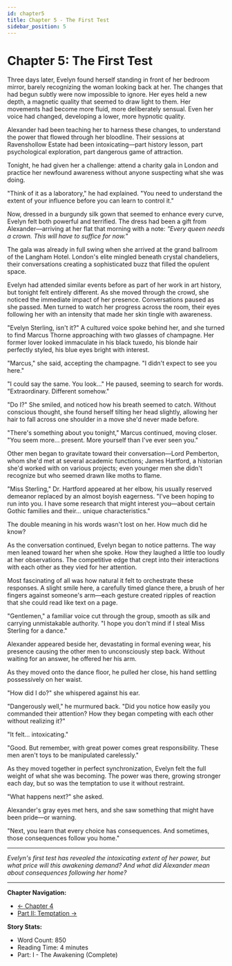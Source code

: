 ```yaml
---
id: chapter5
title: Chapter 5 - The First Test
sidebar_position: 5
---
```


# Chapter 5: The First Test

Three days later, Evelyn found herself standing in front of her bedroom mirror, barely recognizing the woman looking back at her. The changes that had begun subtly were now impossible to ignore. Her eyes held a new depth, a magnetic quality that seemed to draw light to them. Her movements had become more fluid, more deliberately sensual. Even her voice had changed, developing a lower, more hypnotic quality.

Alexander had been teaching her to harness these changes, to understand the power that flowed through her bloodline. Their sessions at Ravenshollow Estate had been intoxicating—part history lesson, part psychological exploration, part dangerous game of attraction.

Tonight, he had given her a challenge: attend a charity gala in London and practice her newfound awareness without anyone suspecting what she was doing.

"Think of it as a laboratory," he had explained. "You need to understand the extent of your influence before you can learn to control it."

Now, dressed in a burgundy silk gown that seemed to enhance every curve, Evelyn felt both powerful and terrified. The dress had been a gift from Alexander—arriving at her flat that morning with a note: *"Every queen needs a crown. This will have to suffice for now."*

The gala was already in full swing when she arrived at the grand ballroom of the Langham Hotel. London's elite mingled beneath crystal chandeliers, their conversations creating a sophisticated buzz that filled the opulent space.

Evelyn had attended similar events before as part of her work in art history, but tonight felt entirely different. As she moved through the crowd, she noticed the immediate impact of her presence. Conversations paused as she passed. Men turned to watch her progress across the room, their eyes following her with an intensity that made her skin tingle with awareness.

"Evelyn Sterling, isn't it?" A cultured voice spoke behind her, and she turned to find Marcus Thorne approaching with two glasses of champagne. Her former lover looked immaculate in his black tuxedo, his blonde hair perfectly styled, his blue eyes bright with interest.

"Marcus," she said, accepting the champagne. "I didn't expect to see you here."

"I could say the same. You look..." He paused, seeming to search for words. "Extraordinary. Different somehow."

"Do I?" She smiled, and noticed how his breath seemed to catch. Without conscious thought, she found herself tilting her head slightly, allowing her hair to fall across one shoulder in a move she'd never made before.

"There's something about you tonight," Marcus continued, moving closer. "You seem more... present. More yourself than I've ever seen you."

Other men began to gravitate toward their conversation—Lord Pemberton, whom she'd met at several academic functions; James Hartford, a historian she'd worked with on various projects; even younger men she didn't recognize but who seemed drawn like moths to flame.

"Miss Sterling," Dr. Hartford appeared at her elbow, his usually reserved demeanor replaced by an almost boyish eagerness. "I've been hoping to run into you. I have some research that might interest you—about certain Gothic families and their... unique characteristics."

The double meaning in his words wasn't lost on her. How much did he know?

As the conversation continued, Evelyn began to notice patterns. The way men leaned toward her when she spoke. How they laughed a little too loudly at her observations. The competitive edge that crept into their interactions with each other as they vied for her attention.

Most fascinating of all was how natural it felt to orchestrate these responses. A slight smile here, a carefully timed glance there, a brush of her fingers against someone's arm—each gesture created ripples of reaction that she could read like text on a page.

"Gentlemen," a familiar voice cut through the group, smooth as silk and carrying unmistakable authority. "I hope you don't mind if I steal Miss Sterling for a dance."

Alexander appeared beside her, devastating in formal evening wear, his presence causing the other men to unconsciously step back. Without waiting for an answer, he offered her his arm.

As they moved onto the dance floor, he pulled her close, his hand settling possessively on her waist.

"How did I do?" she whispered against his ear.

"Dangerously well," he murmured back. "Did you notice how easily you commanded their attention? How they began competing with each other without realizing it?"

"It felt... intoxicating."

"Good. But remember, with great power comes great responsibility. These men aren't toys to be manipulated carelessly."

As they moved together in perfect synchronization, Evelyn felt the full weight of what she was becoming. The power was there, growing stronger each day, but so was the temptation to use it without restraint.

"What happens next?" she asked.

Alexander's gray eyes met hers, and she saw something that might have been pride—or warning.

"Next, you learn that every choice has consequences. And sometimes, those consequences follow you home."

---

*Evelyn's first test has revealed the intoxicating extent of her power, but what price will this awakening demand? And what did Alexander mean about consequences following her home?*

---

**Chapter Navigation:**
- [← Chapter 4](chapter4)
- [Part II: Temptation →](../part2/chapter6)

**Story Stats:**
- Word Count: 850
- Reading Time: 4 minutes
- Part: I - The Awakening (Complete)
